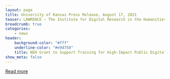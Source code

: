 ```yaml
---
layout: page
title: University of Kansas Press Release, August 17, 2021
teaser: LAWRENCE — The Institute for Digital Research in the Humanities at the University of Kansas has been awarded $190,000 from the National Endowment for the Humanities to offer training in public digital humanities and academic-community collaborations. An intensive weeklong summer institute — to be offered in June 2022 at the Hall Center for the Humanities — will provide foundational knowledge, skills and resources to successfully advance 12 public humanities projects, increasing their longevity, visibility and impact. This will be followed by a year of further online training, support and discussion, with a final symposium and showcase in June 2023.
breadcrumb: true
categories:
    - news
header: 
    background-color: "#fff"
    underline-color: "#e9d758"
    title: NEH Grant to Support Training for High-Impact Public Digital Humanities Collaborations
show_meta: false
---
```

[Read more](https://today.ku.edu/2021/08/17/neh-grant-support-training-high-impact-public-digital-humanities-collaborations)